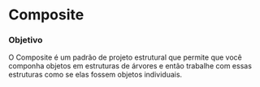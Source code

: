 # Composite

### Objetivo

O Composite é um padrão de projeto estrutural que permite que você componha objetos em estruturas de árvores e então trabalhe com essas estruturas como se elas fossem objetos individuais.